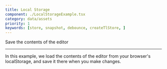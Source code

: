 ```yaml
---
title: Local Storage
component: ./LocalStorageExample.tsx
category: data/assets
priority: 1
keywords: [store, snapshot, debounce, createTlStore, ]
---
```


Save the contents of the editor

---

In this example, we load the contents of the editor from your browser's localStorage, and save it there when you make changes.
